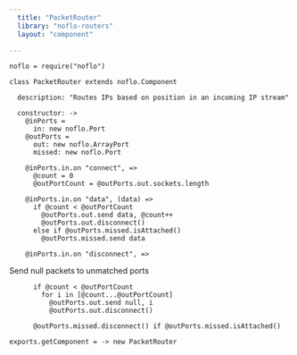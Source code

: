 ```yaml
---
  title: "PacketRouter"
  library: "noflo-routers"
  layout: "component"

---
```


    noflo = require("noflo")
    
    class PacketRouter extends noflo.Component
    
      description: "Routes IPs based on position in an incoming IP stream"
    
      constructor: ->
        @inPorts =
          in: new noflo.Port
        @outPorts =
          out: new noflo.ArrayPort
          missed: new noflo.Port
    
        @inPorts.in.on "connect", =>
          @count = 0
          @outPortCount = @outPorts.out.sockets.length
    
        @inPorts.in.on "data", (data) =>
          if @count < @outPortCount
            @outPorts.out.send data, @count++
            @outPorts.out.disconnect()
          else if @outPorts.missed.isAttached()
            @outPorts.missed.send data
    
        @inPorts.in.on "disconnect", =>

Send null packets to unmatched ports

          if @count < @outPortCount
            for i in [@count...@outPortCount]
              @outPorts.out.send null, i
              @outPorts.out.disconnect()
    
          @outPorts.missed.disconnect() if @outPorts.missed.isAttached()
    
    exports.getComponent = -> new PacketRouter
    
